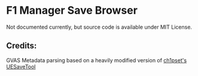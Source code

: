 # F1 Manager Save Browser

Not documented currently, but source code is available under MIT License.

## Credits:

GVAS Metadata parsing based on a heavily modified version of [ch1pset's UESaveTool](https://github.com/ch1pset/UESaveTool)
